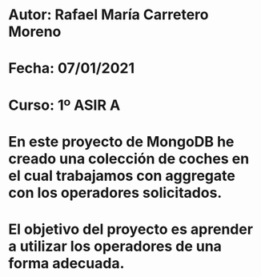 # Autor: Rafael María Carretero Moreno
# Fecha: 07/01/2021
# Curso: 1º ASIR A
# En este proyecto de MongoDB he creado una colección de coches en el cual trabajamos con aggregate con los operadores solicitados.
# El objetivo del proyecto es aprender a utilizar los operadores de una forma adecuada.